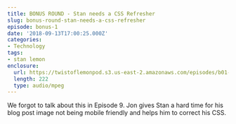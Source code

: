 ```yaml
---
title: BONUS ROUND - Stan needs a CSS Refresher
slug: bonus-round-stan-needs-a-css-refresher
episode: bonus-1
date: '2018-09-13T17:00:25.000Z'
categories:
- Technology
tags:
- stan lemon
enclosure:
  url: https://twistoflemonpod.s3.us-east-2.amazonaws.com/episodes/b01-lwatol-20180913.mp3
  length: 222
  type: audio/mpeg
---
```


We forgot to talk about this in Episode 9. Jon gives Stan a hard time for his blog post image not being mobile friendly and helps him to correct his CSS.

